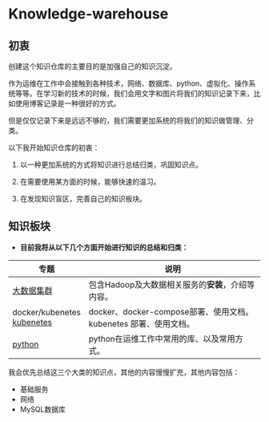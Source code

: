 # Knowledge-warehouse

## 初衷

创建这个知识仓库的主要目的是加强自己的知识沉淀。

作为运维在工作中会接触到各种技术，网络、数据库、python、虚拟化、操作系统等等。在学习新的技术的时候，我们会用文字和图片将我们的知识记录下来，比如使用博客记录是一种很好的方式。

但是仅仅记录下来是远远不够的，我们需要更加系统的将我们的知识做管理、分类。

以下我开始知识仓库的初衷：

1. 以一种更加系统的方式将知识进行总结归类，巩固知识点。

2. 在需要使用某方面的时候，能够快速的温习。

3. 在发现知识盲区，完善自己的知识板块。

## 知识板块

- **目前我将从以下几个方面开始进行知识的总结和归类：**


|专题		|说明			|
| ------ | ------------|
|[大数据集群](hadoopCluster/README.md)	|包含Hadoop及大数据相关服务的**安装**，介绍等内容。|
|docker/kubenetes<br>[kubenetes](k8s-docker/k8s/README.md)|docker、docker-compose部署、使用文档。kubenetes 部署、使用文档。|
|[python](python/README.md)|python在运维工作中常用的库、以及常用方式。 |



我会优先总结这三个大类的知识点，其他的内容慢慢扩充，其他内容包括：

- 基础服务
- 网络
- MySQL数据库





